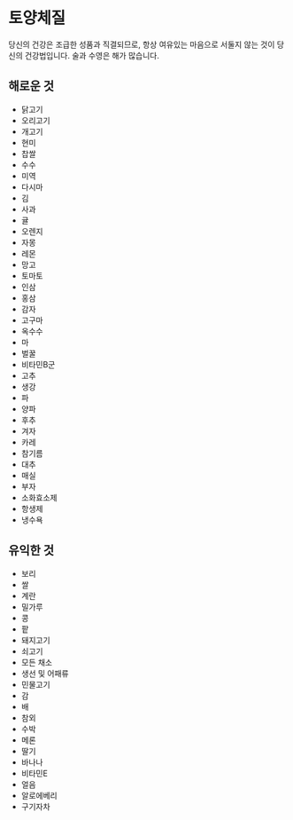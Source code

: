 # 토양체질
당신의 건강은 조급한 성품과 직결되므로, 항상 여유있는 마음으로 서둘지 않는 것이 당신의 건강법입니다. 술과 수영은 해가 많습니다.

## 해로운 것
- 닭고기
- 오리고기
- 개고기
- 현미
- 찹쌀
- 수수
- 미역
- 다시마
- 김
- 사과
- 귤
- 오렌지
- 자몽
- 레몬
- 망고
- 토마토
- 인삼
- 홍삼
- 감자
- 고구마
- 옥수수
- 마
- 벌꿀
- 비타민B군
- 고추
- 생강
- 파
- 양파
- 후추
- 겨자
- 카레
- 참기름
- 대추
- 매실
- 부자
- 소화효소제
- 항생제
- 냉수욕

## 유익한 것
- 보리
- 쌀
- 계란
- 밀가루
- 콩
- 팥
- 돼지고기
- 쇠고기
- 모든 채소
- 생선 및 어패류
- 민물고기
- 감
- 배
- 참외
- 수박
- 메론
- 딸기
- 바나나
- 비타민E
- 얼음
- 알로에베리
- 구기자차
